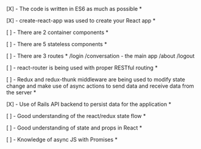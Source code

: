 [X] - The code is written in ES6 as much as possible *

[X] - create-react-app was used to create your React app *

[ ] - There are 2 container components *

[ ] - There are 5 stateless components *

[ ] - There are 3 routes *
        /login
        /conversation - the main app
        /about
        /logout

[ ] - react-router is being used with proper RESTful routing *

[ ] - Redux and redux-thunk middleware are being used to modify state change and make use of async actions to send data and receive data from the server *

[X] - Use of Rails API backend to persist data for the application *

[ ] - Good understanding of the react/redux state flow *

[ ] - Good understanding of state and props in React *

[ ] - Knowledge of async JS with Promises *
